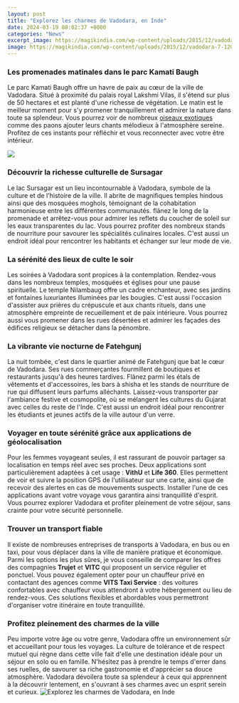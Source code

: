 ```yaml
---
layout: post
title: "Explorez les charmes de Vadodara, en Inde"
date: 2024-03-19 08:02:37 +0000
categories: "News"
excerpt_image: https://magikindia.com/wp-content/uploads/2015/12/vadodara-7-1200x800.jpg
image: https://magikindia.com/wp-content/uploads/2015/12/vadodara-7-1200x800.jpg
---
```


### Les promenades matinales dans le parc Kamati Baugh
Le parc Kamati Baugh offre un havre de paix au cœur de la ville de Vadodara. Situé à proximité du palais royal Lakshmi Vilas, il s'étend sur plus de 50 hectares et est planté d'une richesse de végétation. Le matin est le meilleur moment pour s'y promener tranquillement et admirer la nature dans toute sa splendeur. Vous pourrez voir de nombreux [oiseaux exotiques](https://thetopnews.github.io/playstation-vs-xbox-controller-which-is-better-for-gamers/) comme des paons ajouter leurs chants mélodieux à l'atmosphère sereine. Profitez de ces instants pour réfléchir et vous reconnecter avec votre être intérieur. 

![](https://dynamic-media-cdn.tripadvisor.com/media/photo-o/0d/41/e6/b1/laxmi-vilas-palace.jpg?w=1000&amp;h=600&amp;s=1)
### Découvrir la richesse culturelle de Sursagar
Le lac Sursagar est un lieu incontournable à Vadodara, symbole de la culture et de l'histoire de la ville. Il abrite de magnifiques temples hindous ainsi que des mosquées moghols, témoignant de la cohabitation harmonieuse entre les différentes communautés. flânez le long de la promenade et arrêtez-vous pour admirer les reflets du coucher de soleil sur les eaux transparentes du lac. Vous pourrez profiter des nombreux stands de nourriture pour savourer les spécialités culinaires locales. C'est aussi un endroit idéal pour rencontrer les habitants et échanger sur leur mode de vie.
### La sérénité des lieux de culte le soir
Les soirées à Vadodara sont propices à la contemplation. Rendez-vous dans les nombreux temples, mosquées et églises pour une pause spirituelle. Le temple Nilambaug offre un cadre enchanteur, avec ses jardins et fontaines luxuriantes illuminées par les bougies. C'est aussi l'occasion d'assister aux prières du crépuscule et aux chants rituels, dans une atmosphère empreinte de recueillement et de paix intérieure. Vous pourrez aussi vous promener dans les rues désertées et admirer les façades des édifices religieux se détacher dans la pénombre. 
### La vibrante vie nocturne de Fatehgunj
La nuit tombée, c'est dans le quartier animé de Fatehgunj que bat le cœur de Vadodara. Ses rues commerçantes fourmillent de boutiques et restaurants jusqu'à des heures tardives. Flânez parmi les étals de vêtements et d'accessoires, les bars à shisha et les stands de nourriture de rue qui diffusent leurs parfums alléchants. Laissez-vous transporter par l'ambiance festive et cosmopolite, où se mélangent les cultures du Gujarat avec celles du reste de l'Inde. C'est aussi un endroit idéal pour rencontrer les étudiants et jeunes actifs de la ville autour d'un verre. 
### Voyager en toute sérénité grâce aux applications de géolocalisation
Pour les femmes voyageant seules, il est rassurant de pouvoir partager sa localisation en temps réel avec ses proches. Deux applications sont particulièrement adaptées à cet usage : **VithU** et **Life 360**. Elles permettent de voir et suivre la position GPS de l'utilisateur sur une carte, ainsi que de recevoir des alertes en cas de mouvements suspects. Installer l'une de ces applications avant votre voyage vous garantira ainsi tranquillité d'esprit. Vous pourrez explorer Vadodara et profiter pleinement de votre séjour, sans crainte pour votre sécurité personnelle.
### Trouver un transport fiable
Il existe de nombreuses entreprises de transports à Vadodara, en bus ou en taxi, pour vous déplacer dans la ville de manière pratique et économique. Parmi les options les plus sûres, je vous conseille de comparer les offres des compagnies **Trujet** et **VITC** qui proposent un service régulier et ponctuel. Vous pouvez également opter pour un chauffeur privé en contactant des agences comme **VITS Taxi Service** : des voitures confortables avec chauffeur vous attendront à votre hébergement ou lieu de rendez-vous. Ces solutions flexibles et abordables vous permettront d'organiser votre itinéraire en toute tranquillité.
### Profitez pleinement des charmes de la ville
Peu importe votre âge ou votre genre, Vadodara offre un environnement sûr et accueillant pour tous les voyages. La culture de tolérance et de respect mutuel qui règne dans cette ville fait d'elle une destination idéale pour un séjour en solo ou en famille. N'hésitez pas à prendre le temps d'errer dans ses ruelles, de savourer sa riche gastronomie et d'apprécier sa douce atmosphère. Vadodara dévoilera toute sa splendeur à ceux qui apprennent à la découvrir lentement, en s'ouvrant à ses charmes avec un esprit serein et curieux.
![Explorez les charmes de Vadodara, en Inde](https://magikindia.com/wp-content/uploads/2015/12/vadodara-7-1200x800.jpg)